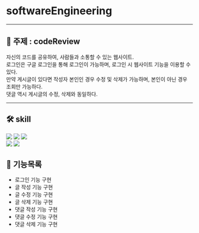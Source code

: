 # softwareEngineering

---

## 🚀 주제 : codeReview

자신의 코드를 공유하여, 사람들과 소통할 수 있는 웹사이트.  
로그인은 구글 로그인을 통해 로그인이 가능하며, 로그인 시 웹사이트 기능을 이용할 수 있다.  
만약 게시글이 있다면 작성자 본인인 경우 수정 및 삭제가 가능하며, 본인이 아닌 경우 조회만 가능하다.  
댓글 역시 게시글의 수정, 삭제와 동일하다.

---

## 🛠️ skill
<p>
<img src="https://img.shields.io/badge/mustache-FF9E0F?style=for-the-badge&logo=mustache&logoColor=white">
<img src="https://img.shields.io/badge/css-1572B6?style=for-the-badge&logo=css3&logoColor=white">
<img src="https://img.shields.io/badge/javascript-F7DF1E?style=for-the-badge&logo=javascript&logoColor=black">
<br>
<img src="https://img.shields.io/badge/springboot-6DB33F?style=for-the-badge&logo=springboot&logoColor=white">
<img src="https://img.shields.io/badge/java-007396?style=for-the-badge&logo=java&logoColor=white">
</p>

## 📜 기능목록

- 로그인 기능 구현
- 글 작성 기능 구현
- 글 수정 기능 구현
- 글 삭제 기능 구현
- 댓글 작성 기능 구현
- 댓글 수정 기능 구현
- 댓글 삭제 기능 구현
